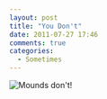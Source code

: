 ```yaml
---
layout: post
title: "You Don't"
date: 2011-07-27 17:46
comments: true
categories: 
  - Sometimes
---
```

![Mounds don't!](http://www.hersheys.com/vending/lib/img/products/full/Mounds.gif)
